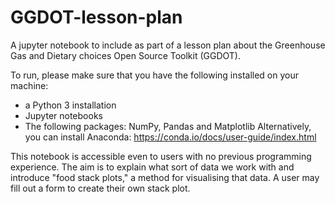 # GGDOT-lesson-plan
A jupyter notebook to include as part of a lesson plan about the Greenhouse Gas and Dietary choices Open Source Toolkit (GGDOT). 

To run, please make sure that you have the following installed on your machine: 
* a Python 3 installation
* Jupyter notebooks
* The following packages: NumPy, Pandas and Matplotlib
Alternatively, you can install Anaconda: https://conda.io/docs/user-guide/index.html

This notebook is accessible even to users with no previous programming experience. The aim is to explain what sort of data we work with and introduce "food stack plots," a method for visualising that data. A user may fill out a form to create their own stack plot.
